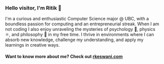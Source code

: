 ### Hello visitor, I'm Ritik 👋

I'm a curious and enthusiastic Computer Science major @ UBC, with a boundless passion for computing and an entrepreneurial streak. When I am not coding I also enjoy unraveling the mysteries of psychology 🧠, physics ⚛️, and philosophy 💭 in my free time. I thrive in environments where I can absorb new knowledge, challenge my understanding, and apply my learnings in creative ways.

#### Want to know more about me? Check out [rkeswani.com](https://rkeswani.com/)

<!--

- 🔭 I’m currently working on ...
- 🌱 I’m currently learning ...
- 👯 I’m looking to collaborate on ...
- 💬 Ask me about ...
- 📫 Let's Connect: [ritikk075@gmail.com](mailto:ritikk075@gmail.com)
- ⚡ Fun fact: ...
-->
